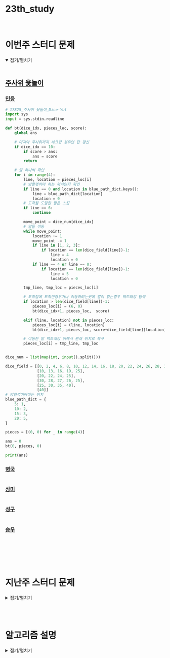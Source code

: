 # 23th_study

<br/>

# 이번주 스터디 문제

<details markdown="1" open>
<summary>접기/펼치기</summary>

<br/>

## [주사위 윷놀이](https://www.acmicpc.net/problem/17825)

### [민웅](./주사위%20윷놀이/민웅.py)

```py
# 17825_주사위 윷놀이_Dice-Yut
import sys
input = sys.stdin.readline

def bt(dice_idx, pieces_loc, score):
    global ans

    # 마지막 주사위까지 체크한 경우면 답 갱신
    if dice_idx == 10:
        if score > ans:
            ans = score
        return

    # 말 하나씩 확인
    for i in range(4):
        line, location = pieces_loc[i]
        # 방향꺾어야 하는 위치인지 확인
        if line == 0 and location in blue_path_dict.keys():
            line = blue_path_dict[location]
            location = 0
        # 도착점 도달한 말은 스킵
        if line == 6:
            continue

        move_point = dice_num[dice_idx]
        # 말들 이동
        while move_point:
            location += 1
            move_point -= 1
            if line in [1, 2, 3]:
                if location == len(dice_field[line])-1:
                    line = 4
                    location = 0
            if line == 4 or line == 0:
                if location == len(dice_field[line])-1:
                    line = 5
                    location = 0

        tmp_line, tmp_loc = pieces_loc[i]

        # 도착점에 도착한경우거나 이동하려는곳에 말이 없는경우 백트래킹 탐색
        if location > len(dice_field[line])-1:
            pieces_loc[i] = (6, 0)
            bt(dice_idx+1, pieces_loc,  score)

        elif (line, location) not in pieces_loc:
            pieces_loc[i] = (line, location)
            bt(dice_idx+1, pieces_loc, score+dice_field[line][location])

        # 이동한 말 백트래킹 위해서 원래 위치로 복구
        pieces_loc[i] = tmp_line, tmp_loc


dice_num = list(map(int, input().split()))

dice_field = [[0, 2, 4, 6, 8, 10, 12, 14, 16, 18, 20, 22, 24, 26, 28, 30, 32, 34, 36, 38, 40],
              [10, 13, 16, 19, 25],
              [20, 22, 24, 25],
              [30, 28, 27, 26, 25],
              [25, 30, 35, 40],
              [40]]
# 방향꺽어야하는 위치
blue_path_dict = {
    5: 1,
    10: 2,
    15: 3,
    20: 5,
}

pieces = [(0, 0) for _ in range(4)]

ans = 0
bt(0, pieces, 0)

print(ans)

```

### [병국](./주사위%20윷놀이/병국.py)

```py


```

### [상미](./주사위%20윷놀이/상미.py)

```py


```

### [성구](./주사위%20윷놀이/성구.py)

```py

```

### [승우](./주사위%20윷놀이/승우.py)

```py


```

<br/>

</details>

<br/><br/>

# 지난주 스터디 문제

<details markdown="1">
<summary>접기/펼치기</summary>

## [점수 뽑기](https://www.codetree.ai/problems/picking-score/description)

### [민웅](./점수%20뽑기/민웅.py)

```py
import sys
input = sys.stdin.readline

N, K = map(int, input().split())

C = []
cnt = 0
for _ in range(4):
    C.append(list(map(int, input().split())))

class_sum = [dict(), dict()]
for i in range(N):
    for j in range(N):
        t1 = C[0][i]+C[1][j]
        t2 = C[2][i]+C[3][j]

        if t1 in class_sum[0].keys():
            class_sum[0][t1] += 1
        else:
            class_sum[0][t1] = 1

        if t2 in class_sum[1].keys():
            class_sum[1][t2] += 1
        else:
            class_sum[1][t2] = 1

for s1 in class_sum[0].keys():
    tmp = K - s1
    if tmp in class_sum[1].keys():
        cnt += class_sum[0][s1]*class_sum[1][tmp]

print(cnt)
```

### [병국](./점수%20뽑기/병국.py)

```py


```

### [상미](./점수%20뽑기/상미.py)

```py
import sys
input = sys.stdin.readline

N, K = map(int, input().split())
score = []
for i in range(4):
    score.append(list(map(int, input().split())))
scoreA = {}
for i in score[0]:
    for j in score[1]:
        scoreA[i+j] = scoreA.get(i+j, 0) + 1
cnt = 0
for i in score[2]:
    for j in score[3]:
        if K-(i+j) in scoreA:
            cnt += scoreA[K-(i+j)]
print(cnt)

```

### [성구](./점수%20뽑기/성구.py)

```py
import sys
from collections import defaultdict
input = sys.stdin.readline


N, K = map(int, input().split())
klass = [tuple(map(int, input().split())) for _ in range(4)]

# 1, 2반 점수 합산 구해놓기
cand = defaultdict(int)

for i in range(N):
    for j in range(N):
        k12 = klass[0][i] + klass[1][j]
        if k12 < K:
            cand[k12] += 1

# 3, 4반 포함해서 돌리기
cnt = 0
for i in range(N):
    for j in range(N):
        # defaultdict 이기에 해당 점수가 없으면 0임
        cnt += cand[K-klass[2][i]-klass[3][j]]
print(cnt)
```

### [승우](./점수%20뽑기/승우.py)

```py


```

## [최소 개수의 막대기](https://www.codetree.ai/problems/the-minimum-number-of-rods/description)

### [민웅](./최소%20개수의%20막대기/민웅.py)

```py
import sys
input = sys.stdin.readline
# 가로로 놓기, 세로로 놓기 중 선택
dxy = [(1, 0), (0, 1)]

# x,y 좌표값, 막대기수, 방문배열
def bt(x, y, cnt, visit):
    global ans

    # 마지막줄까지 체크 끝났으면 막대기수 정답갱신
    if x == N:
        if cnt < ans:
            ans = cnt
        return

    for i in range(y, M):
        # 그림자위치고, 아직 방문안한곳이면
        if trees[x][i] == '*' and not visit[x][i]:
            # 가로로 쭉 놓기, 세로로 쭉 놓기 한번씩 해봄
            for d in dxy:
                # 새로운 방문배열 채울 좌표리스트 만들어서 새로만든 방문배열위치 채우고 백트래킹
                new_stick_area = [[x, i]]
                tmp_visit = [[visit[a][b] for b in range(M)] for a in range(N)]
                nx = x + d[0]
                ny = i + d[1]
                # 가로 혹은 세로방향 쭉 더이상 그림자가 아닐때까지 놓기
                while True:
                    if 0 <= nx <= N-1 and 0 <= ny <= M-1:
                        if trees[nx][ny] == '*':
                            new_stick_area.append([nx, ny])
                            nx = nx + d[0]
                            ny = ny + d[1]
                        else:
                            break
                    else:
                        break

                for cordi in new_stick_area:
                    tmp_visit[cordi[0]][cordi[1]] = 1

                bt(x, i, cnt+1, tmp_visit)
            break
    else:
        bt(x+1, 0, cnt, visit)

N, M = map(int, input().split())

trees = [list(input()) for _ in range(N)]
visited = [[0 for _ in range(M)] for _ in range(N)]
ans = float('inf')

bt(0, 0, 0, visited)
print(ans)
```

### [병국](./최소%20개수의%20막대기/병국.py)

```py


```

### [상미](./최소%20개수의%20막대기/상미.py)

```py


```

### [성구](./최소%20개수의%20막대기/성구.py)

```py

```

### [승우](./최소%20개수의%20막대기/승우.py)

```py


```

## [거스름돈 계산하기 2](https://www.codetree.ai/problems/calculating-change2/description)

### [민웅](./거스름돈%20계산하기%202/민웅.py)

```py
import sys
input = sys.stdin.readline

N, S = map(int, input().split())
coins = []

for _ in range(N):
    v, a = map(int, input().split())
    coins.append([v, a])

coins.sort(key=lambda x: -x[0])

dp = [float('inf')] * (S + 1)
dp[0] = 0

for i in range(N):
    v = coins[i][0]
    a = coins[i][1]
    # 거스름돈의 범위까지 반복
    for j in range(S + 1):
        # 동전을 가지고 있는 개수만큼 확인
        for k in range(1, a + 1):
            if j + v * k <= S:
                # 원래 값, 현재동전값만큼 뺀 거스름돈 + 현재동전개수 중 작은값으로 계속 갱신
                dp[j + v * k] = min(dp[j + v * k], dp[j] + k)

if dp[S] == float('inf'):
    print(-1)
else:
    print(dp[S])


```

### [병국](./거스름돈%20계산하기%202/병국.py)

```py


```

### [상미](./거스름돈%20계산하기%202/상미.py)

```py


```

### [성구](./거스름돈%20계산하기%202/성구.py)

```py
import sys
input = sys.stdin.readline

'''
dp
방문을 했었는가? -> yes -> coin 개수만큼 방문하고 있는 {값 + coin * 개수 } 위치 갱신
               -> no -> 다음 탐색

값이 0인 위치는 default로 0으로 초기화하여, coin의 개수만큼 값들을 넣어줄 수 있음

거스름돈의 값이 방문이 안됨 -> 거스름돈을 만들 수 없음

'''

N, S = map(int, input().split())
coins = [tuple(map(int, input().split())) for _ in range(N)]
dp = [5_001] * (S+1)
dp[0] = 0

for v, a in coins:
    for i in range(S+1):
        if v + i > S:
            break
        if dp[i] != 5001:
            for j in range(1, a+1):
                if i + v*j <=S:
                    dp[i+v*j] = min(dp[i+v*j], dp[i]+j)
if dp[S] == 5001:
    print(-1)
else:
    print(dp[S])
```

### [승우](./거스름돈%20계산하기%202/승우.py)

```py


```

</details>

<br/><br/>

# 알고리즘 설명

<details markdown="1">
<summary>접기/펼치기</summary>

</details>
